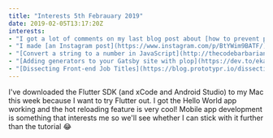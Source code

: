 ```yaml
---
title: "Interests 5th Febrauary 2019"
date: 2019-02-05T13:17:20Z
interests:
- "I got a lot of comments on my last blog post about [how to prevent pasting into input fields](https://dev.to/claireparker/how-to-prevent-pasting-into-input-fields-nn). Users don't like this feature!"
- "I made [an Instagram post](https://www.instagram.com/p/BtYWim9BATF/) reviewing my developer skills for the 10 year challenge that's viral on social media at the moment. There is quite a difference!"
- "[Convert a string to a number in JavaScript](http://thecodebarbarian.com/convert-a-string-to-a-number-in-javascript.html) - I didn't realise there was a different between `NaN` and `Number.NaN` in JavaScript, although I'm not surprised either!"
- "[Adding generators to your Gatsby site with plop](https://dev.to/ekaoddlass/adding-generators-to-your-gatsby-site-with-plop-2gd5) - this is a useful tool and I'd like to do it for this Hugo blog since I can't get archetypes to work!"
- "[Dissecting Front-end Job Titles](https://blog.prototypr.io/dissecting-front-end-job-titles-7f72a0ef0bc5) - this is an interesting explanation of different job titles in the frontend sector."
---
```


I've downloaded the Flutter SDK (and xCode and Android Studio) to my Mac this week because I want to try Flutter out. I got the Hello World app working and the hot reloading feature is very cool! Mobile app development is something that interests me so we'll see whether I can stick with it further than the tutorial 😂